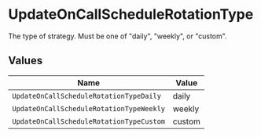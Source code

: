 # UpdateOnCallScheduleRotationType

The type of strategy. Must be one of "daily", "weekly", or "custom".


## Values

| Name                                     | Value                                    |
| ---------------------------------------- | ---------------------------------------- |
| `UpdateOnCallScheduleRotationTypeDaily`  | daily                                    |
| `UpdateOnCallScheduleRotationTypeWeekly` | weekly                                   |
| `UpdateOnCallScheduleRotationTypeCustom` | custom                                   |